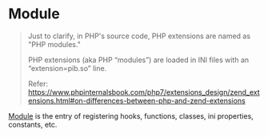 # Module

> Just to clarify, in PHP's source code, PHP extensions are named as "PHP modules."
>
> PHP extensions (aka PHP “modules”) are loaded in INI files with an “extension=pib.so” line.
>
> Refer: <https://www.phpinternalsbook.com/php7/extensions_design/zend_extensions.html#on-differences-between-php-and-zend-extensions>

[Module](phper::modules::Module) is the entry of registering hooks, functions,
classes, ini properties, constants, etc.
